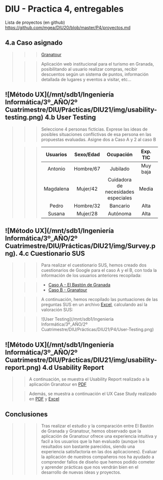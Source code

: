 # DIU - Practica 4, entregables

Lista de proyectos (en github) https://github.com/mgea/DIU20/blob/master/P4/proyectos.md

 4.a Caso asignado
----


>>> [Granatour](https://github.com/Angelgf22/DIU21)
>
>>> Aplicación web institucional para el turismo en Granada, posibilitando al usuario realizar compras, recibir descuentos según un sistema de puntos, información detallada de lugares y eventos a visitar, etc...


![Método UX](/mnt/sdb1/Ingeniería Informática/3º_AÑO/2º Cuatrimestre/DIU/Prácticas/DIU21/img/usability-testing.png) 4.b User Testing
----

>>> Seleccione 4 personas ficticias. Exprese las ideas de posibles situaciones conflictivas de esa persona en las propuestas evaluadas. Asigne dos a Caso A y 2 al caso B
>
>>> | **Usuarios** | Sexo/Edad |              Ocupación              | Exp. TIC |             Perfil cubierto              | Plataforma | Test A/B | Calificación SUS |
>>> | :----------: | :-------: | :---------------------------------: | :------: | :--------------------------------------: | :--------: | :------: | :--------------: |
>>> |   Antonio    | Hombre/67 |              Jubilado               | Muy baja | Persona de avanzada edad/Fiestero/Alegre |   Móvil    |    A     |       62,5       |
>>> |  Magdalena   | Mujer/42  | Cuidadora de necesidades especiales |  Media   |       Familia/Fotografía/Enfadada        | Móvil/Web  |    A     |       67,5       |
>>> |    Pedro     | Hombre/32 |              Bancario               |   Alta   |       Discapacitado/Oficina/Alegre       |    Web     |    B     |        70        |
>>> |    Susana    | Mujer/28  |              Autónoma               |   Alta   |    Emprendedora/Planificadora/Triste     | Móvil/Web  |    B     |        60        |


![Método UX](/mnt/sdb1/Ingeniería Informática/3º_AÑO/2º Cuatrimestre/DIU/Prácticas/DIU21/img/Survey.png). 4.c Cuestionario SUS
----

>>> Para realizar el cuestionario SUS, hemos creado dos cuestionarios de Google para el caso A y el B, con toda la información de los usuarios anteriores recopilada:
>
>>> - [Caso A - El Bastón de Granada](https://docs.google.com/forms/d/1_-_sCLGzm3oV1YXKzLz5NMx7pHaplYSe9HmI_q3tdgU/viewanalytics)
>>> - [Caso B - Granatour](https://docs.google.com/forms/d/e/1FAIpQLScsvoc06dw62r-pWMNU1HAJVgAe4piKOcCpVjkG1zim14zx0w/viewanalytics)
>
>>> A continuación, hemos recopilado las puntuaciones de las preguntas SUS en un archivo [Excel](P4/Cuestionario-SUS-DIU.pdf), calculando así la valoración SUS:
>
>>> ![User Testing](/mnt/sdb1/Ingeniería Informática/3º_AÑO/2º Cuatrimestre/DIU/Prácticas/DIU21/P4/User-Testing.png)
>
>


![Método UX](/mnt/sdb1/Ingeniería Informática/3º_AÑO/2º Cuatrimestre/DIU/Prácticas/DIU21/img/usability-report.png) 4.d Usability Report
----

>> A continuación, se muestra el Usability Report realizado a la aplicación Granatour en [PDF](P4/Usability-test.pdf)
>
>> Además, se muestra a continuación el UX Case Study realizado en [PDF](P4/UXCaseStudy-Granatour.pdf) y [Excel](P4/UXCaseStudy-Granatour.xlsx)



## Conclusiones

>>> Tras realizar el estudio y la comparación entre El Bastón de Granada y Granatour, hemos observado que la aplicación de Granatour ofrece una experiencia intuitiva y facil a los usuarios que la han evaluado (aunque los resultados son bastante parecidos, siendo una experiencia satisfactoria en las dos aplicaciones). Evaluar la aplicación de nuestros compañeros nos ha ayudado a comprender fallos de diseño que hemos podido cometer y aprender prácticas que nos vendrán bien en el desarrollo de nuevas ideas y proyectos.
